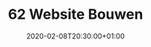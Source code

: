 ---
title: "62 Website Bouwen"
date: 2020-02-08T20:30:00+01:00
draft: false
headercolor: "orange-background"
---